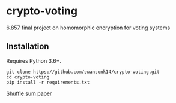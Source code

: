 # crypto-voting

6.857 final project on homomorphic encryption for voting systems

## Installation

Requires Python 3.6+.

```
git clone https://github.com/swansonk14/crypto-voting.git
cd crypto-voting
pip install -r requirements.txt
```

[Shuffle sum paper](https://talmoran.net/papers/BMNRT09-shuffle-sum.pdf?fbclid=IwAR0jZ18H2ZYMsCjPkW-3ohDNom5UjbK-jMen6_lISVoWJJnPWM0A41KAS1Y)